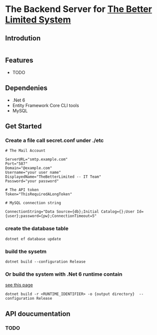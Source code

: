 ﻿# The Backend Server for [The Better Limited System](../TheBetterLimited-ManagementSystem) 

## Introdution
```
```

## Features
- TODO
## Dependenies
- .Net 6
- Entity Framework Core CLI tools
- MySQL

## Get Started
### Create a file call secret.conf under ./etc
```
# The Mail Account

ServerURL="smtp.example.com"
Port="587"
Domain="@example.com"
Username="your user name"
DisplayedName="TheBetterLimited -- IT Team"
Password="your password"

# The API token
Token="ThisRequiredALongToken"

# MySQL connection string

ConnectionString="Data Source={db};Initial Catalog={};User Id={user};password={pw};ConnectionTimeout=5"
```
### create the database table
```
dotnet ef database update
```

### build the sysetm
```
dotnet build --configuration Release
```

### Or build the system with .Net 6 runtime contain 
[see this page](https://docs.microsoft.com/en-us/dotnet/core/rid-catalog)
```
dotnet build -r <RUNTIME_IDENTIFIER> -o {output directory}  --configuration Release
```

## API doucumentation
### TODO
